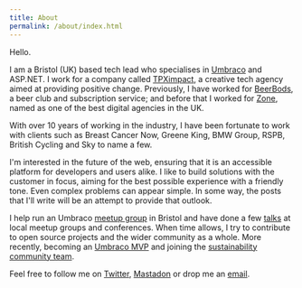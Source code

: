 ```yaml
---
title: About
permalink: /about/index.html
---
```


Hello.

I am a Bristol (UK) based tech lead who specialises in [Umbraco](https://umbraco.com/training/certified-developers/developer/?uid=39235) and ASP.NET. I work for a company called [TPXimpact](https://www.tpximpact.com), a creative tech agency aimed at providing positive change. Previously, I have worked for [BeerBods](https://beerbods.co.uk/), a beer club and subscription service; and before that I worked for [Zone](https://www.zonedigital.com/uk/), named as one of the best digital agencies in the UK. 

With over 10 years of working in the industry, I have been fortunate to work with clients such as Breast Cancer Now, Greene King, BMW Group, RSPB, British Cycling and Sky to name a few.

I'm interested in the future of the web, ensuring that it is an accessible platform for developers and users alike. I like to build solutions with the customer in focus, aiming for the best possible experience with a friendly tone. Even complex problems can appear simple. In some way, the posts that I'll write will be an attempt to provide that outlook.

I help run an Umbraco [meetup group](https://www.meetup.com/umBristol/) in Bristol and have done a few [talks](/talks/) at local meetup groups and conferences. When time allows, I try to contribute to open source projects and the wider community as a whole. More recently, becoming an [Umbraco MVP](https://community.umbraco.com/mvp-program/current-mvps/) and joining the [sustainability community team](https://umbraco.com/blog/meet-the-new-community-sustainability-team/).

Feel free to follow me on [Twitter](https://twitter.com/mozzydev), [Mastadon](https://umbracocommunity.social/@mozzydev) or drop me an [email](mailto:hello@tcmorris.net).

